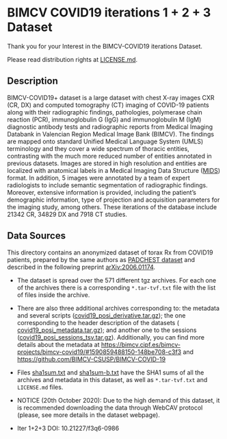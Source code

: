 # BIMCV COVID19 iterations 1 + 2 + 3 Dataset

Thank you for your Interest in the BIMCV-COVID19 iterations Dataset.

Please read distribution rights at [LICENSE.md](LICENSE.md).


## Description

BIMCV-COVID19+ dataset is a large dataset with chest X-ray images CXR (CR, DX) and computed tomography (CT) imaging of COVID-19 patients along with their radiographic findings, pathologies, polymerase chain reaction (PCR), immunoglobulin G (IgG) and immunoglobulin M (IgM) diagnostic antibody tests and radiographic reports from Medical Imaging Databank in Valencian Region Medical Image Bank (BIMCV). The findings are mapped onto standard Unified Medical Language System (UMLS) terminology and they cover a wide spectrum of thoracic entities, contrasting with the much more reduced number of entities annotated in previous datasets. Images are stored in high resolution and entities are localized with anatomical labels in a Medical Imaging Data Structure \([MIDS](https://bimcv.cipf.es/bimcv-projects/mids/)\) format. In addition, 5 images were annotated by a team of expert radiologists to include semantic segmentation of radiographic findings. Moreover, extensive information is provided, including the patient’s demographic information, type of projection and acquisition parameters for the imaging study, among others. These iterations of the database include 21342 CR, 34829 DX and 7918 CT studies.

## Data Sources

This directory contains an anonymized dataset of torax Rx from COVID19 patients, prepared by the same authors as [PADCHEST dataset](http://bimcv.cipf.es/bimcv-projects/padchest) and described in the following preprint [arXiv:2006.01174](https://arxiv.org/abs/2006.01174). 

* The dataset is spread over the 571 different tgz archives. For each one of the archives there is a corresponding `*.tar-tvf.txt` file with the list of files inside the archive.

* There are also three additional archives corresponding to: the metadata and several scripts \([covid19_posi_derivative.tar.gz](https://b2drop.bsc.es/index.php/s/BIMCV-COVID19-cIter_1_2_3/download?path=%2F&files=covid19_posi_derivative.tar.gz)\); the one corresponding to the header description of the datasets \([ covid19_posi_metadata.tar.gz](https://b2drop.bsc.es/index.php/s/BIMCV-COVID19-cIter_1_2_3/download?path=%2F&files=covid19_posi_metadata.tar.gz)\); and another one to the sessions \([covid19_posi_sessions_tsv.tar.gz](https://b2drop.bsc.es/index.php/s/BIMCV-COVID19-cIter_1_2_3/download?path=%2F&files=covid19_posi_sessions_tsv.tar.gz)\). Additionally, you can find more details about the metadata at <https://bimcv.cipf.es/bimcv-projects/bimcv-covid19/#1590859488150-148be708-c3f3> and <https://github.com/BIMCV-CSUSP/BIMCV-COVID-19>

* Files [sha1sum.txt](https://b2drop.bsc.es/index.php/s/BIMCV-COVID19-cIter_1_2_3/download?path=%2F&files=sha1sum.txt) and [sha1sum-b.txt](https://b2drop.bsc.es/index.php/s/BIMCV-COVID19-cIter_1_2_3/download?path=%2F&files=sha1sum-b.txt) have the SHA1 sums of all the archives and metadata in this dataset, as well as `*.tar-tvf.txt` and `LICENSE.md` files.

* NOTICE (20th October 2020): Due to the high demand of this dataset, it is recommended downloading the data through WebCAV protocol (please, see more details in the dataset webpage).
  
* Iter 1+2+3 DOI: 10.21227/f3q6-0986
